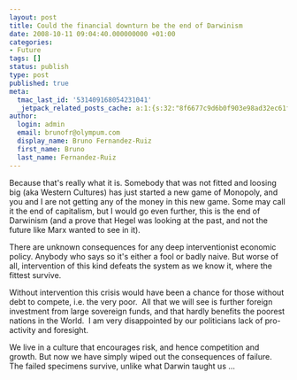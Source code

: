 ```yaml
---
layout: post
title: Could the financial downturn be the end of Darwinism
date: 2008-10-11 09:04:40.000000000 +01:00
categories:
- Future
tags: []
status: publish
type: post
published: true
meta:
  tmac_last_id: '531409168054231041'
  _jetpack_related_posts_cache: a:1:{s:32:"8f6677c9d6b0f903e98ad32ec61f8deb";a:2:{s:7:"expires";i:1415372016;s:7:"payload";a:3:{i:0;a:1:{s:2:"id";i:57;}i:1;a:1:{s:2:"id";i:71;}i:2;a:1:{s:2:"id";i:245;}}}}
author:
  login: admin
  email: brunofr@olympum.com
  display_name: Bruno Fernandez-Ruiz
  first_name: Bruno
  last_name: Fernandez-Ruiz
---
```


Because that's really what it is. Somebody that was not fitted and
loosing big (aka Western Cultures) has just started a new game of
Monopoly, and you and I are not getting any of the money in this new
game. Some may call it the end of capitalism, but I would go even
further, this is the end of Darwinism (and a prove that Hegel was
looking at the past, and not the future like Marx wanted to see in
it).

<p>There are unknown consequences for any deep interventionist economic policy. Anybody who says so it's either a fool or badly naive. But worse of all, intervention of this kind defeats the system as we know it, where the fittest survive.</p>
<p>Without intervention this crisis would have been a chance for those without debt to compete, i.e. the very poor.  All that we will see is further foreign investment from large sovereign funds, and that hardly benefits the poorest nations in the World.  I am very disappointed by our politicians lack of pro-activity and foresight.</p>
<p>We live in a culture that encourages risk, and hence competition and growth. But now we have simply wiped out the consequences of failure. The failed specimens survive, unlike what Darwin taught us ...</p>
